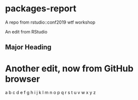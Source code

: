 # packages-report
A repo from rstudio::conf2019 wtf workshop

An edit from RStudio
## Major Heading
# Another edit, now from GitHub browser

a b c d e f g h i j k l m n o p q r s t u v w x y z